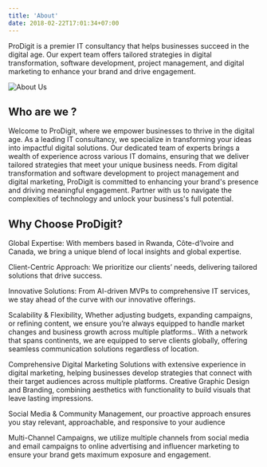 ```yaml
---
title: 'About'
date: 2018-02-22T17:01:34+07:00
---
```


ProDigit is a premier IT consultancy that helps businesses succeed in the digital age. Our expert team offers tailored strategies in digital transformation, software development, project management, and digital marketing to enhance your brand and drive engagement.

![About Us](/images/smartworks-coworking-cW4lLTavU80-unsplash.jpg)

## Who are we ?

Welcome to ProDigit, where we empower businesses to thrive in the digital age. As a leading IT consultancy, we specialize in transforming your ideas into impactful digital solutions. Our dedicated team of experts brings a wealth of experience across various IT domains, ensuring that we deliver tailored strategies that meet your unique business needs. From digital transformation and software development to project management and digital marketing, ProDigit is committed to enhancing your brand's presence and driving meaningful engagement. Partner with us to navigate the complexities of technology and unlock your business's full potential.

## Why Choose ProDigit?

Global Expertise: With members based in Rwanda, Côte-d’Ivoire and Canada, we bring a unique blend of local insights and global expertise.

Client-Centric Approach: We prioritize our clients’ needs, delivering tailored solutions that drive success.

Innovative Solutions: From AI-driven MVPs to comprehensive IT services, we stay ahead of the curve with our innovative offerings.

Scalability & Flexibility, Whether adjusting budgets, expanding campaigns, or refining content, we ensure you’re always equipped to handle market changes and business growth across multiple platforms..
With a network that spans continents, we are equipped to serve clients globally, offering seamless communication solutions regardless of location.

Comprehensive Digital Marketing Solutions with extensive experience in digital marketing, helping businesses develop strategies that connect with their target audiences across multiple platforms.
Creative Graphic Design and Branding, combining aesthetics with functionality to build visuals that leave lasting impressions.

Social Media & Community Management, our proactive approach ensures you stay relevant, approachable, and responsive to your audience

Multi-Channel Campaigns, we utilize multiple channels from social media and email campaigns to online advertising and influencer marketing to ensure your brand gets maximum exposure and engagement.
